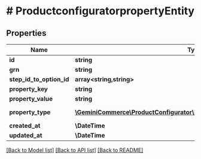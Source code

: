 # # ProductconfiguratorpropertyEntity


## Properties


Name | Type | Description | Notes
------------ | ------------- | ------------- | -------------
**id**| **string** |   | [optional]
**grn**| **string** |   | [optional]
**step_id_to_option_id**| **array<string,string>** |   | [optional]
**property_key**| **string** |   | [optional]
**property_value**| **string** |   | [optional]
**property_type**| [**\GeminiCommerce\ProductConfigurator\Model\ProductconfiguratorPropertyType**](ProductconfiguratorPropertyType.md) |  for more information please, see Model/ProductconfiguratorPropertyType.php  | [optional]
**created_at**| **\DateTime** |   | [optional]
**updated_at**| **\DateTime** |   | [optional]


[[Back to Model list]](../../README.md#models) [[Back to API list]](../../README.md#endpoints) [[Back to README]](../../README.md)